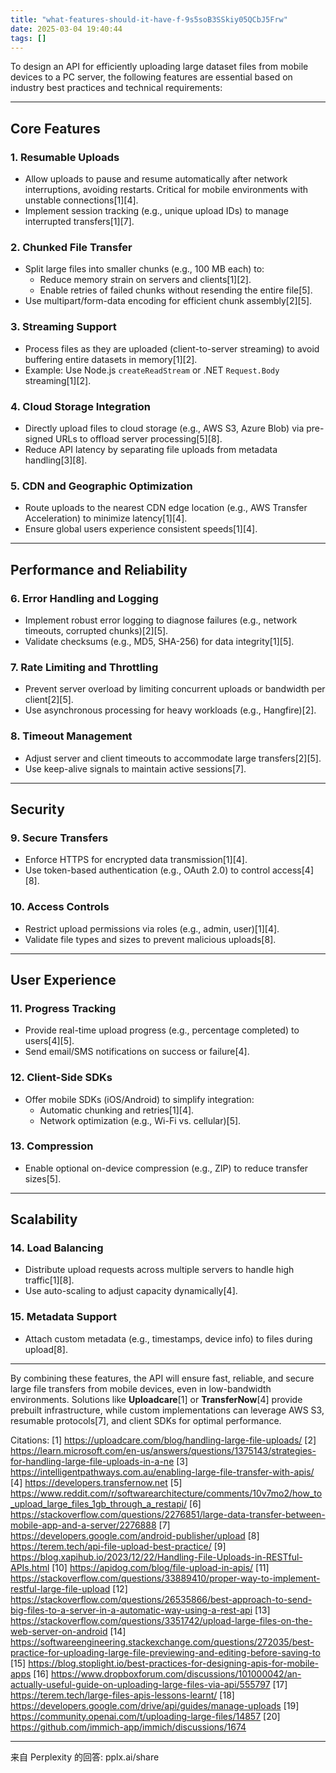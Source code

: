 ```yaml
---
title: "what-features-should-it-have-f-9s5soB3SSkiy05QCbJ5Frw"
date: 2025-03-04 19:40:44
tags: []
---
```

To design an API for efficiently uploading large dataset files from mobile devices to a PC server, the following features are essential based on industry best practices and technical requirements:

---

## **Core Features**
### **1. Resumable Uploads**
- Allow uploads to pause and resume automatically after network interruptions, avoiding restarts. Critical for mobile environments with unstable connections[1][4].
- Implement session tracking (e.g., unique upload IDs) to manage interrupted transfers[1][7].

### **2. Chunked File Transfer**
- Split large files into smaller chunks (e.g., 100 MB each) to:
  - Reduce memory strain on servers and clients[1][2].
  - Enable retries of failed chunks without resending the entire file[5].
- Use multipart/form-data encoding for efficient chunk assembly[2][5].

### **3. Streaming Support**
- Process files as they are uploaded (client-to-server streaming) to avoid buffering entire datasets in memory[1][2].
- Example: Use Node.js `createReadStream` or .NET `Request.Body` streaming[1][2].

### **4. Cloud Storage Integration**
- Directly upload files to cloud storage (e.g., AWS S3, Azure Blob) via pre-signed URLs to offload server processing[5][8].
- Reduce API latency by separating file uploads from metadata handling[3][8].

### **5. CDN and Geographic Optimization**
- Route uploads to the nearest CDN edge location (e.g., AWS Transfer Acceleration) to minimize latency[1][4].
- Ensure global users experience consistent speeds[1][4].

---

## **Performance and Reliability**
### **6. Error Handling and Logging**
- Implement robust error logging to diagnose failures (e.g., network timeouts, corrupted chunks)[2][5].
- Validate checksums (e.g., MD5, SHA-256) for data integrity[1][5].

### **7. Rate Limiting and Throttling**
- Prevent server overload by limiting concurrent uploads or bandwidth per client[2][5].
- Use asynchronous processing for heavy workloads (e.g., Hangfire)[2].

### **8. Timeout Management**
- Adjust server and client timeouts to accommodate large transfers[2][5].
- Use keep-alive signals to maintain active sessions[7].

---

## **Security**
### **9. Secure Transfers**
- Enforce HTTPS for encrypted data transmission[1][4].
- Use token-based authentication (e.g., OAuth 2.0) to control access[4][8].

### **10. Access Controls**
- Restrict upload permissions via roles (e.g., admin, user)[1][4].
- Validate file types and sizes to prevent malicious uploads[8].

---

## **User Experience**
### **11. Progress Tracking**
- Provide real-time upload progress (e.g., percentage completed) to users[4][5].
- Send email/SMS notifications on success or failure[4].

### **12. Client-Side SDKs**
- Offer mobile SDKs (iOS/Android) to simplify integration:
  - Automatic chunking and retries[1][4].
  - Network optimization (e.g., Wi-Fi vs. cellular)[5].

### **13. Compression**
- Enable optional on-device compression (e.g., ZIP) to reduce transfer sizes[5].

---

## **Scalability**
### **14. Load Balancing**
- Distribute upload requests across multiple servers to handle high traffic[1][8].
- Use auto-scaling to adjust capacity dynamically[4].

### **15. Metadata Support**
- Attach custom metadata (e.g., timestamps, device info) to files during upload[8].

---

By combining these features, the API will ensure fast, reliable, and secure large file transfers from mobile devices, even in low-bandwidth environments. Solutions like **Uploadcare**[1] or **TransferNow**[4] provide prebuilt infrastructure, while custom implementations can leverage AWS S3, resumable protocols[7], and client SDKs for optimal performance.

Citations:
[1] https://uploadcare.com/blog/handling-large-file-uploads/
[2] https://learn.microsoft.com/en-us/answers/questions/1375143/strategies-for-handling-large-file-uploads-in-a-ne
[3] https://intelligentpathways.com.au/enabling-large-file-transfer-with-apis/
[4] https://developers.transfernow.net
[5] https://www.reddit.com/r/softwarearchitecture/comments/10v7mo2/how_to_upload_large_files_1gb_through_a_restapi/
[6] https://stackoverflow.com/questions/2276851/large-data-transfer-between-mobile-app-and-a-server/2276888
[7] https://developers.google.com/android-publisher/upload
[8] https://terem.tech/api-file-upload-best-practice/
[9] https://blog.xapihub.io/2023/12/22/Handling-File-Uploads-in-RESTful-APIs.html
[10] https://apidog.com/blog/file-upload-in-apis/
[11] https://stackoverflow.com/questions/33889410/proper-way-to-implement-restful-large-file-upload
[12] https://stackoverflow.com/questions/26535866/best-approach-to-send-big-files-to-a-server-in-a-automatic-way-using-a-rest-api
[13] https://stackoverflow.com/questions/3351742/upload-large-files-on-the-web-server-on-android
[14] https://softwareengineering.stackexchange.com/questions/272035/best-practice-for-uploading-large-file-previewing-and-editing-before-saving-to
[15] https://blog.stoplight.io/best-practices-for-designing-apis-for-mobile-apps
[16] https://www.dropboxforum.com/discussions/101000042/an-actually-useful-guide-on-uploading-large-files-via-api/555797
[17] https://terem.tech/large-files-apis-lessons-learnt/
[18] https://developers.google.com/drive/api/guides/manage-uploads
[19] https://community.openai.com/t/uploading-large-files/14857
[20] https://github.com/immich-app/immich/discussions/1674

---
来自 Perplexity 的回答: pplx.ai/share
